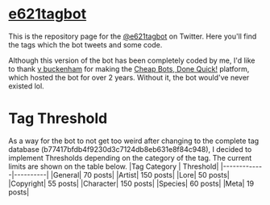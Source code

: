 # [e621tagbot](https://twitter.com/e621tagbot)

This is the repository page for the [@e621tagbot](https://twitter.com/e621tagbot) on Twitter. Here you'll find the tags which the bot tweets and some code.

Although this version of the bot has been completely coded by me, I'd like to thank [v buckenham](https://v21.io) for making the [Cheap Bots, Done Quick!](http://cheapbotsdonequick.com/) platform, which hosted the bot for over 2 years. Without it, the bot would've never existed lol.

# Tag Threshold
As a way for the bot to not get too weird after changing to the complete tag database (b77417bfdb4f9230d3c7124db8eb631e8f84c948), I decided to implement Thresholds depending on the category of the tag. The current limits are shown on the table below.
|Tag Category | Threshold|
|-------------|----------|
|General| 70 posts|
|Artist| 150 posts|
|Lore| 50 posts|
|Copyright| 55 posts|
|Character| 150 posts|
|Species| 60 posts|
|Meta| 19 posts|
